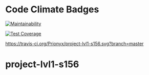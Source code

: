 # Code Climate Badges

[![Maintainability](https://api.codeclimate.com/v1/badges/ceccbee895224aba32d8/maintainability)](https://codeclimate.com/github/Prionyx/project-lvl1-s156/maintainability)

[![Test Coverage](https://api.codeclimate.com/v1/badges/ceccbee895224aba32d8/test_coverage)](https://codeclimate.com/github/Prionyx/project-lvl1-s156/test_coverage)

https://travis-ci.org/Prionyx/project-lvl1-s156.svg?branch=master

# project-lvl1-s156
